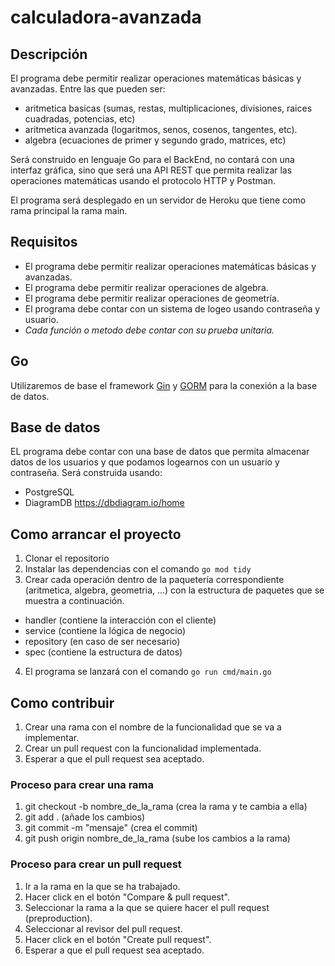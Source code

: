 # calculadora-avanzada

## Descripción
El programa debe permitir realizar operaciones matemáticas básicas y avanzadas. Entre las que pueden ser:
* aritmetica basicas (sumas, restas, multiplicaciones, divisiones, raices cuadradas, potencias, etc)
* aritmetica avanzada (logaritmos, senos, cosenos, tangentes, etc).
* algebra (ecuaciones de primer y segundo grado, matrices, etc)

Será construido en lenguaje Go para el BackEnd, no contará con una interfaz gráfica, sino que será una API REST que permita realizar las operaciones matemáticas usando el protocolo HTTP y Postman.

El programa será desplegado en un servidor de Heroku que tiene como rama principal la rama main.

## Requisitos
* El programa debe permitir realizar operaciones matemáticas básicas y avanzadas.
* El programa debe permitir realizar operaciones de algebra.
* El programa debe permitir realizar operaciones de geometría.
* El programa debe contar con un sistema de logeo usando contraseña y usuario.
* *Cada función o metodo debe contar con su prueba unitaria.*

## Go
Utilizaremos de base el framework [Gin](https://gin-gonic.com/docs/quickstart/) y [GORM](https://gorm.io/docs/index.html) para la conexión a la base de datos.

## Base de datos
EL programa debe contar con una base de datos que permita almacenar datos de los usuarios y que podamos logearnos con un usuario y contraseña. Será construida usando:
* PostgreSQL
* DiagramDB https://dbdiagram.io/home 

## Como arrancar el proyecto
1. Clonar el repositorio
2. Instalar las dependencias con el comando `go mod tidy`
3. Crear cada operación dentro de la paquetería correspondiente (aritmetica, algebra, geometria, ...) con la estructura de paquetes que se muestra a continuación.
- handler (contiene la interacción con el cliente)
- service (contiene la lógica de negocio)
- repository (en caso de ser necesario)
- spec (contiene la estructura de datos)
4. El programa se lanzará con el comando `go run cmd/main.go`

## Como contribuir
1. Crear una rama con el nombre de la funcionalidad que se va a implementar.
2. Crear un pull request con la funcionalidad implementada.
3. Esperar a que el pull request sea aceptado.

### Proceso para crear una rama
1. git checkout -b nombre_de_la_rama (crea la rama y te cambia a ella)
2. git add . (añade los cambios)
3. git commit -m "mensaje" (crea el commit)
4. git push origin nombre_de_la_rama (sube los cambios a la rama)

### Proceso para crear un pull request
1. Ir a la rama en la que se ha trabajado.
2. Hacer click en el botón "Compare & pull request".
3. Seleccionar la rama a la que se quiere hacer el pull request (preproduction).
4. Seleccionar al revisor del pull request.
5. Hacer click en el botón "Create pull request".
6. Esperar a que el pull request sea aceptado.